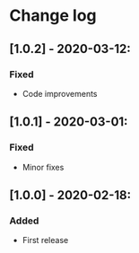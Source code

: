 # Change log

## [1.0.2] - 2020-03-12:
### Fixed
- Code improvements

## [1.0.1] - 2020-03-01:
### Fixed
- Minor fixes

## [1.0.0] - 2020-02-18:
### Added
- First release
